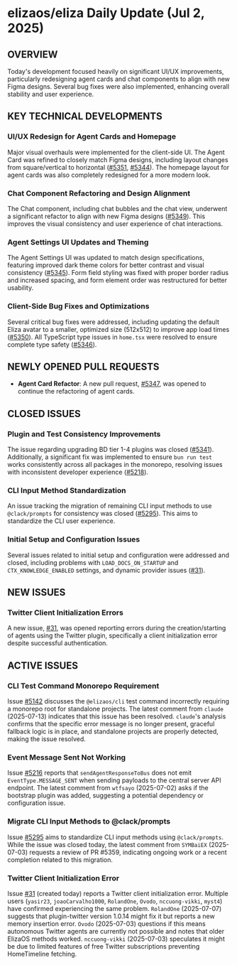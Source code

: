 # elizaos/eliza Daily Update (Jul 2, 2025)

## OVERVIEW 
Today's development focused heavily on significant UI/UX improvements, particularly redesigning agent cards and chat components to align with new Figma designs. Several bug fixes were also implemented, enhancing overall stability and user experience.

## KEY TECHNICAL DEVELOPMENTS

### UI/UX Redesign for Agent Cards and Homepage
Major visual overhauls were implemented for the client-side UI. The Agent Card was refined to closely match Figma designs, including layout changes from square/vertical to horizontal ([#5351](https://github.com/elizaos/eliza/pull/5351), [#5344](https://github.com/elizaos/eliza/pull/5344)). The homepage layout for agent cards was also completely redesigned for a more modern look.

### Chat Component Refactoring and Design Alignment
The Chat component, including chat bubbles and the chat view, underwent a significant refactor to align with new Figma designs ([#5349](https://github.com/elizaos/eliza/pull/5349)). This improves the visual consistency and user experience of chat interactions.

### Agent Settings UI Updates and Theming
The Agent Settings UI was updated to match design specifications, featuring improved dark theme colors for better contrast and visual consistency ([#5345](https://github.com/elizaos/eliza/pull/5345)). Form field styling was fixed with proper border radius and increased spacing, and form element order was restructured for better usability.

### Client-Side Bug Fixes and Optimizations
Several critical bug fixes were addressed, including updating the default Eliza avatar to a smaller, optimized size (512x512) to improve app load times ([#5350](https://github.com/elizaos/eliza/pull/5350)). All TypeScript type issues in `home.tsx` were resolved to ensure complete type safety ([#5346](https://github.com/elizaos/eliza/pull/5346)).

## NEWLY OPENED PULL REQUESTS
- **Agent Card Refactor**: A new pull request, [#5347](https://github.com/elizaos/eliza/pull/5347), was opened to continue the refactoring of agent cards.

## CLOSED ISSUES

### Plugin and Test Consistency Improvements
The issue regarding upgrading BD tier 1-4 plugins was closed ([#5341](https://github.com/elizaos/eliza/issues/5341)). Additionally, a significant fix was implemented to ensure `bun run test` works consistently across all packages in the monorepo, resolving issues with inconsistent developer experience ([#5218](https://github.com/elizaos/eliza/issues/5218)).

### CLI Input Method Standardization
An issue tracking the migration of remaining CLI input methods to use `@clack/prompts` for consistency was closed ([#5295](https://github.com/elizaos/eliza/issues/5295)). This aims to standardize the CLI user experience.

### Initial Setup and Configuration Issues
Several issues related to initial setup and configuration were addressed and closed, including problems with `LOAD_DOCS_ON_STARTUP` and `CTX_KNOWLEDGE_ENABLED` settings, and dynamic provider issues ([#31](https://github.com/elizaos/eliza/issues/31)).

## NEW ISSUES

### Twitter Client Initialization Errors
A new issue, [#31](https://github.com/elizaos/eliza/issues/31), was opened reporting errors during the creation/starting of agents using the Twitter plugin, specifically a client initialization error despite successful authentication.

## ACTIVE ISSUES

### CLI Test Command Monorepo Requirement
Issue [#5142](https://github.com/elizaos/eliza/issues/5142) discusses the `@elizaos/cli` test command incorrectly requiring a monorepo root for standalone projects. The latest comment from `claude` (2025-07-13) indicates that this issue has been resolved. `claude`'s analysis confirms that the specific error message is no longer present, graceful fallback logic is in place, and standalone projects are properly detected, making the issue resolved.

### Event Message Sent Not Working
Issue [#5216](https://github.com/elizaos/eliza/issues/5216) reports that `sendAgentResponseToBus` does not emit `EventType.MESSAGE_SENT` when sending payloads to the central server API endpoint. The latest comment from `wtfsayo` (2025-07-02) asks if the bootstrap plugin was added, suggesting a potential dependency or configuration issue.

### Migrate CLI Input Methods to @clack/prompts
Issue [#5295](https://github.com/elizaos/eliza/issues/5295) aims to standardize CLI input methods using `@clack/prompts`. While the issue was closed today, the latest comment from `SYMBaiEX` (2025-07-03) requests a review of PR #5359, indicating ongoing work or a recent completion related to this migration.

### Twitter Client Initialization Error
Issue [#31](https://github.com/elizaos/eliza/issues/31) (created today) reports a Twitter client initialization error. Multiple users (`yasir23`, `joaoCarvalho1000`, `RolandOne`, `Ovodo`, `nccuong-vikki`, `myst4`) have confirmed experiencing the same problem. `RolandOne` (2025-07-07) suggests that plugin-twitter version 1.0.14 might fix it but reports a new memory insertion error. `Ovodo` (2025-07-03) questions if this means autonomous Twitter agents are currently not possible and notes that older ElizaOS methods worked. `nccuong-vikki` (2025-07-03) speculates it might be due to limited features of free Twitter subscriptions preventing HomeTimeline fetching.